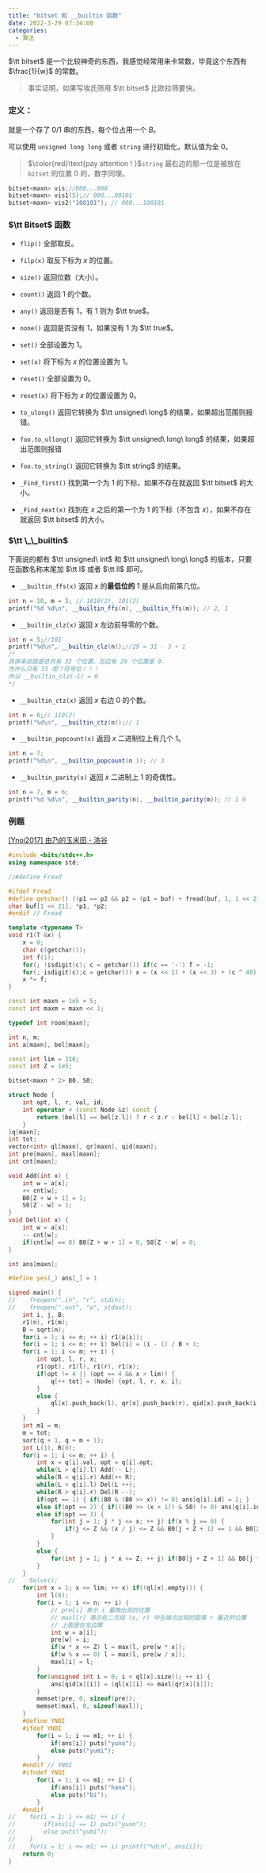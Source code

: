 ```yaml
---
title: "bitset 和 __builtin 函数"
date: 2022-3-29 07:34:00
categories:
  - 算法
---
```


$\tt bitset$ 是一个比较神奇的东西，我感觉经常用来卡常数，毕竟这个东西有 $\frac{1}{w}$ 的常数。

> 事实证明，如果写埃氏筛用 $\tt bitset$ 比欧拉筛要快。

### 定义：

就是一个存了 $0/1$ 串的东西，每个位占用一个 $B$。

可以使用 `unsigned long long` 或者 `string` 进行初始化，默认值为全 $0$。

> $\color{red}\text{pay attention ! }$`string` 最右边的那一位是被放在 `bitset` 的位置 $0$ 的，数字同理。

```cpp
bitset<maxn> vis;//000...000
bitset<maxn> vis1(5);// 000...00101
bitset<maxn> vis2("100101"); // 000...100101
```

### $\tt Bitset$ 函数

- `flip()` 全部取反。 

- `filp(x)` 取反下标为 $x$ 的位置。

- `size()` 返回位数（大小）。

- `count()` 返回 $1$ 的个数。

- `any()` 返回是否有 $1$，有 $1$ 则为 $\tt true$。

- `none()` 返回是否没有 $1$，如果没有 $1$ 为 $\tt true$。

- `set()` 全部设置为 $1$。

- `set(x)` 将下标为 $x$ 的位置设置为 $1$。

- `reset()` 全部设置为 $0$。

- `reset(x)` 将下标为 $x$ 的位置设置为 $0$。

- `to_ulong()` 返回它转换为 $\tt unsigned\ long$ 的结果，如果超出范围则报错。

- `foo.to_ullong()` 返回它转换为 $\tt unsigned\ long\ long$ 的结果，如果超出范围则报错

- `foo.to_string()` 返回它转换为 $\tt string$ 的结果。

- `_Find_first()` 找到第一个为 $1$ 的下标，如果不存在就返回 $\tt bitset$ 的大小。

- `_Find_next(x)` 找到在 $x$ 之后的第一个为 $1$ 的下标（不包含 $x$），如果不存在就返回 $\tt bitset$ 的大小。

### $\tt \_\_builtin$

下面说的都有 $\tt unsigned\ int$ 和 $\tt unsigned\ long\ long$ 的版本，只要在函数名称末尾加 $\tt l$ 或者 $\tt ll$ 即可。

- `__builtin_ffs(x)` 返回 $x$ 的**最低位的** $1$ 是从后向前第几位。 

```cpp
int n = 10, m = 5; // 1010(2), 101(2)
printf("%d %d\n", __builtin_ffs(n), __builtin_ffs(m)); // 2, 1
```

- `__builtin_clz(x)` 返回 $x$ 左边前导零的个数。

```cpp
int n = 5;//101
printf("%d\n", __builtin_clz(n));//29 = 31 - 3 + 1
/*
具体来说就是总共有 32 个位置，左边有 29 个位置是 0.
为什么只有 31 呢？符号位！！！
所以 __builtin_clz(-1) = 0
*/
```

- `__builtin_ctz(x)` 返回 $x$ 右边 $0$ 的个数。

```cpp
int n = 6;// 110(2)
printf("%d\n", __builtin_ctz(n));// 1
```

- `__builtin_popcount(x)` 返回 $x$ 二进制位上有几个 $1$。

```cpp
int n = 7;
printf("%d\n", __builtin_popcount(n )); // 3
```

- `__builtin_parity(x)` 返回 $x$ 二进制上 $1$ 的奇偶性。

```cpp
int n = 7, m = 6;
printf("%d %d\n", __builtin_parity(n), __builtin_parity(m)); // 1 0
```

### 例题

[[Ynoi2017] 由乃的玉米田 - 洛谷](https://www.luogu.com.cn/problem/P5355)

```cpp
#include <bits/stdc++.h>
using namespace std;

//#define Fread

#ifdef Fread
#define getchar() ((p1 == p2 && p2 = (p1 = buf) + fread(buf, 1, 1 << 21, stdin)) ? EOF : *p1 ++)
char buf[1 << 21], *p1, *p2;
#endif // Fread

template <typename T>
void r1(T &x) {
    x = 0;
    char c(getchar());
    int f(1);
    for(; !isdigit(c); c = getchar()) if(c == '-') f = -1;
    for(; isdigit(c);c = getchar()) x = (x << 1) + (x << 3) + (c ^ 48);
    x *= f;
}

const int maxn = 1e5 + 5;
const int maxm = maxn << 1;

typedef int room[maxn];

int n, m;
int a[maxn], bel[maxn];

const int lim = 316;
const int Z = 1e5;

bitset<maxn * 2> B0, S0;

struct Node {
    int opt, l, r, val, id;
    int operator < (const Node &z) const {
        return (bel[l] == bel[z.l]) ? r < z.r : bel[l] < bel[z.l];
    }
}q[maxn];
int tot;
vector<int> ql[maxn], qr[maxn], qid[maxn];
int pre[maxn], maxl[maxn];
int cnt[maxn];

void Add(int x) {
    int w = a[x];
    ++ cnt[w];
    B0[Z + w + 1] = 1;
    S0[Z - w] = 1;
}
void Del(int x) {
    int w = a[x];
    -- cnt[w];
    if(cnt[w] == 0) B0[Z + w + 1] = 0, S0[Z - w] = 0;
}

int ans[maxn];

#define yes(_) ans[_] = 1

signed main() {
//    freopen(".in", "r", stdin);
//    freopen(".out", "w", stdout);
    int i, j, B;
    r1(n), r1(m);
    B = sqrt(n);
    for(i = 1; i <= n; ++ i) r1(a[i]);
    for(i = 1; i <= n; ++ i) bel[i] = (i - 1) / B + 1;
    for(i = 1; i <= m; ++ i) {
        int opt, l, r, x;
        r1(opt), r1(l), r1(r), r1(x);
        if(opt != 4 || (opt == 4 && x > lim)) {
            q[++ tot] = (Node) {opt, l, r, x, i};
        }
        else {
            ql[x].push_back(l), qr[x].push_back(r), qid[x].push_back(i);
        }
    }
    int m1 = m;
    m = tot;
    sort(q + 1, q + m + 1);
    int L(1), R(0);
    for(i = 1; i <= m; ++ i) {
        int x = q[i].val, opt = q[i].opt;
        while(L > q[i].l) Add(-- L);
        while(R < q[i].r) Add(++ R);
        while(L < q[i].l) Del(L ++);
        while(R > q[i].r) Del(R --);
        if(opt == 1) { if((B0 & (B0 >> x)) != 0) ans[q[i].id] = 1; }
        else if(opt == 2) { if(((B0 >> (x + 1)) & S0) != 0) ans[q[i].id] = 1; }
        else if(opt == 3) {
            for(int j = 1; j * j <= x; ++ j) if(x % j == 0) {
                if(j <= Z && (x / j) <= Z && B0[j + Z + 1] == 1 && B0[x / j + Z + 1] == 1) {ans[q[i].id] = 1;break;}
            }
        }
        else {
            for(int j = 1; j * x <= Z; ++ j) if(B0[j + Z + 1] && B0[j * x + Z + 1]) { ans[q[i].id] = 1; break; }
        }
    }
//    Solve();
    for(int x = 1; x <= lim; ++ x) if(!ql[x].empty()) {
        int l(0);
        for(i = 1; i <= n; ++ i) {
            // pre[i] 表示 i 最晚出现的位置
            // maxl[r] 表示在二元组 (x, r) 中左端点出现的距离 r 最近的位置
            // 上面是在左边算
            int w = a[i];
            pre[w] = i;
            if(w * x <= Z) l = max(l, pre[w * x]);
            if(w % x == 0) l = max(l, pre[w / x]);
            maxl[i] = l;
        }
        for(unsigned int i = 0; i < ql[x].size(); ++ i) {
            ans[qid[x][i]] = (ql[x][i] <= maxl[qr[x][i]]);
        }
        memset(pre, 0, sizeof(pre));
        memset(maxl, 0, sizeof(maxl));
    }
    #define YNOI
    #ifdef YNOI
        for(i = 1; i <= m1; ++ i) {
            if(ans[i]) puts("yuno");
            else puts("yumi");
        }
    #endif // YNOI
    #ifndef YNOI
        for(i = 1; i <= m1; ++ i) {
            if(ans[i]) puts("hana");
            else puts("bi");
        }
    #endif
//    for(i = 1; i <= m1; ++ i) {
//        if(ans[i] == 1) puts("yuno");
//        else puts("yumi");
//    }
//    for(i = 1; i <= m1; ++ i) printf("%d\n", ans[i]);
    return 0;
}
```
